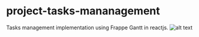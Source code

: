 # project-tasks-mananagement
Tasks management implementation using Frappe Gantt in reactjs.
![alt text](http://url/to/img.png)
